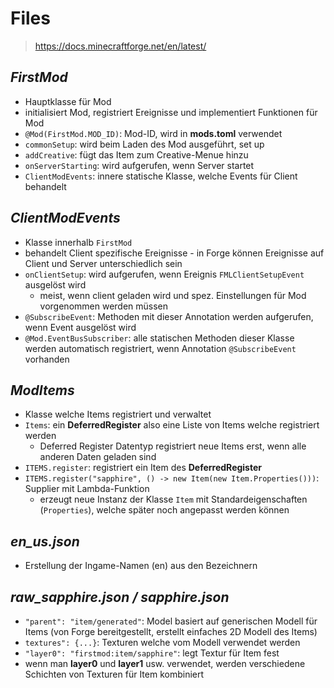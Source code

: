 # Files
> https://docs.minecraftforge.net/en/latest/

## *FirstMod*
* Hauptklasse für Mod
* initialisiert Mod, registriert Ereignisse und implementiert Funktionen für Mod
* `@Mod(FirstMod.MOD_ID)`: Mod-ID, wird in **mods.toml** verwendet
* `commonSetup`: wird beim Laden des Mod ausgeführt, set up
* `addCreative`: fügt das Item zum Creative-Menue hinzu
* `onServerStarting`: wird aufgerufen, wenn Server startet
* `ClientModEvents`: innere statische Klasse, welche Events für Client behandelt

## *ClientModEvents*
* Klasse innerhalb ``FirstMod`` 
* behandelt Client spezifische Ereignisse - in Forge können Ereignisse auf Client und Server unterschiedlich sein
* ``onClientSetup``: wird aufgerufen, wenn Ereignis `FMLClientSetupEvent` ausgelöst wird
  * meist, wenn client geladen wird und spez. Einstellungen für Mod vorgenommen werden müssen
* ``@SubscribeEvent``: Methoden mit dieser Annotation werden aufgerufen, wenn Event ausgelöst wird
* ``@Mod.EventBusSubscriber``: alle statischen Methoden dieser Klasse werden automatisch registriert, wenn Annotation `@SubscribeEvent` vorhanden 


## *ModItems*
* Klasse welche Items registriert und verwaltet
* ``Items``: ein **DeferredRegister** also eine Liste von Items welche registriert werden
  * Deferred Register Datentyp registriert neue Items erst, wenn alle anderen Daten geladen sind
* ``ITEMS.register``: registriert ein Item des **DeferredRegister** 
* ``ITEMS.register("sapphire",
  () -> new Item(new Item.Properties()))``: Supplier mit Lambda-Funktion
  * erzeugt neue Instanz der Klasse ``Item`` mit Standardeigenschaften (`Properties`), welche später noch angepasst werden können

## *en_us.json*
* Erstellung der Ingame-Namen (en) aus den Bezeichnern 

## *raw_sapphire.json / sapphire.json*
* ``"parent": "item/generated"``: Model basiert auf generischen Modell für Items (von Forge bereitgestellt, erstellt einfaches 2D Modell des Items)
* ``textures": {...}``: Texturen welche vom Modell verwendet werden
* ``"layer0": "firstmod:item/sapphire"``: legt Textur für Item fest 
* wenn man **layer0** und **layer1** usw. verwendet, werden verschiedene Schichten von Texturen für Item kombiniert